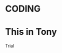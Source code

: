 # CODING

<!DOCTYPE html>
<html>
<head>
<title>Page Title</title>
</head>
<body>

<h1>This in Tony</h1>
<p> Trial </p>

</body>
</html>
